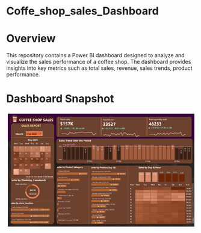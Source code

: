 # Coffe_shop_sales_Dashboard

# Overview
This repository contains a Power BI dashboard designed to analyze and visualize the sales performance of a coffee shop. The dashboard provides insights into key metrics such as total sales, revenue, sales trends, product performance.

# Dashboard Snapshot
![dashboard_snapshor](DashBoard_snapshot.png)



